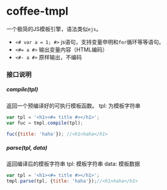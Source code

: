 # coffee-tmpl

一个极简的JS模板引擎，语法类似`ejs`。

- `<# var a = 1; #>` js语句，支持变量申明和`for`循环等等语句。
- `<#= a #>` 输出变量内容（HTML编码）
- `<#- a #>` 原样输出，不编码

### 接口说明

##### compile(tpl)
返回一个预编译好的可执行模板函数。
tpl: 为模板字符串

```javascript
var tpl = '<h1><#= title #></h1>';
var fuc = tmpl.compile(tpl);

fuc({title: 'haha'}); //<h1>haha</h1>
```

##### parse(tpl, data)
返回编译后的模板字符串
tpl: 模板字符串
data: 模板数据

```javascript
var tpl = '<h1><#= title #></h1>';
tmpl.parse(tpl, {title: 'haha'});//<h1>haha</h1>
```
